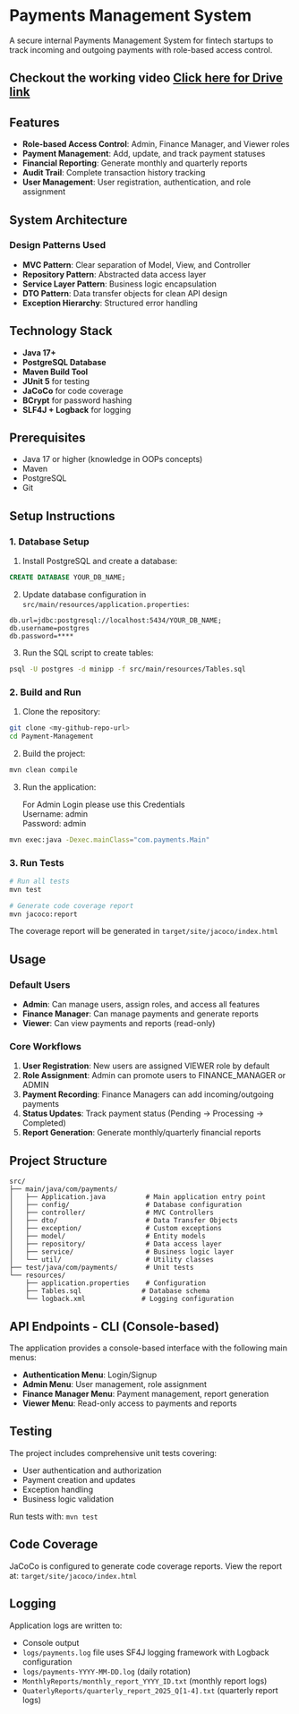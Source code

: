 # Payments Management System

A secure internal Payments Management System for fintech startups to track incoming and outgoing payments with role-based access control.


## Checkout the working video [Click here for Drive link](https://drive.google.com/file/d/1glQyW63VGzvvWZC0LJqTVec8eNv_Dp9Y/view?usp=sharing)


## Features

- **Role-based Access Control**: Admin, Finance Manager, and Viewer roles
- **Payment Management**: Add, update, and track payment statuses
- **Financial Reporting**: Generate monthly and quarterly reports
- **Audit Trail**: Complete transaction history tracking
- **User Management**: User registration, authentication, and role assignment


##  System Architecture

### Design Patterns Used
- **MVC Pattern**: Clear separation of Model, View, and Controller
- **Repository Pattern**: Abstracted data access layer
- **Service Layer Pattern**: Business logic encapsulation
- **DTO Pattern**: Data transfer objects for clean API design
- **Exception Hierarchy**: Structured error handling

## Technology Stack

- **Java 17+**
- **PostgreSQL Database**
- **Maven Build Tool**
- **JUnit 5** for testing
- **JaCoCo** for code coverage
- **BCrypt** for password hashing
- **SLF4J + Logback** for logging

## Prerequisites

- Java 17 or higher (knowledge in OOPs concepts)
- Maven 
- PostgreSQL 
- Git

## Setup Instructions

### 1. Database Setup

1. Install PostgreSQL and create a database:
```sql
CREATE DATABASE YOUR_DB_NAME;
```

2. Update database configuration in `src/main/resources/application.properties`:
```properties
db.url=jdbc:postgresql://localhost:5434/YOUR_DB_NAME;
db.username=postgres
db.password=****
```

3. Run the SQL script to create tables:
```bash
psql -U postgres -d minipp -f src/main/resources/Tables.sql
```

### 2. Build and Run

1. Clone the repository:
```bash
git clone <my-github-repo-url>
cd Payment-Management
```

2. Build the project:
```bash
mvn clean compile
```

3. Run the application:


    For Admin Login please use this Credentials  
    Username: admin  
    Password: admin
```bash
mvn exec:java -Dexec.mainClass="com.payments.Main"
```

### 3. Run Tests

```bash
# Run all tests
mvn test

# Generate code coverage report
mvn jacoco:report
```

The coverage report will be generated in `target/site/jacoco/index.html`

## Usage

### Default Users
- **Admin**: Can manage users, assign roles, and access all features
- **Finance Manager**: Can manage payments and generate reports
- **Viewer**: Can view payments and reports (read-only)

### Core Workflows

1. **User Registration**: New users are assigned VIEWER role by default
2. **Role Assignment**: Admin can promote users to FINANCE_MANAGER or ADMIN
3. **Payment Recording**: Finance Managers can add incoming/outgoing payments
4. **Status Updates**: Track payment status (Pending → Processing → Completed)
5. **Report Generation**: Generate monthly/quarterly financial reports

## Project Structure

```
src/
├── main/java/com/payments/
│   ├── Application.java          # Main application entry point
│   ├── config/                   # Database configuration
│   ├── controller/               # MVC Controllers
│   ├── dto/                      # Data Transfer Objects
│   ├── exception/                # Custom exceptions
│   ├── model/                    # Entity models
│   ├── repository/               # Data access layer
│   ├── service/                  # Business logic layer
│   └── util/                     # Utility classes
├── test/java/com/payments/       # Unit tests
└── resources/
    ├── application.properties    # Configuration
    ├── Tables.sql               # Database schema
    └── logback.xml              # Logging configuration
```

## API Endpoints - CLI (Console-based)

The application provides a console-based interface with the following main menus:

- **Authentication Menu**: Login/Signup
- **Admin Menu**: User management, role assignment
- **Finance Manager Menu**: Payment management, report generation
- **Viewer Menu**: Read-only access to payments and reports

## Testing

The project includes comprehensive unit tests covering:

- User authentication and authorization
- Payment creation and updates
- Exception handling
- Business logic validation

Run tests with: `mvn test`

## Code Coverage

JaCoCo is configured to generate code coverage reports. View the report at:
`target/site/jacoco/index.html`

## Logging

Application logs are written to:
- Console output
- `logs/payments.log` file uses SF4J logging framework with Logback configuration
- `logs/payments-YYYY-MM-DD.log` (daily rotation)
- `MonthlyReports/monthly_report_YYYY_ID.txt` (monthly report logs)
- `QuaterlyReports/quarterly_report_2025_Q[1-4].txt` (quarterly report logs)


